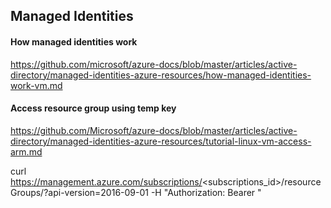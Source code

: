 ## Managed Identities


#### How managed identities work
https://github.com/microsoft/azure-docs/blob/master/articles/active-directory/managed-identities-azure-resources/how-managed-identities-work-vm.md


#### Access resource group using temp key
https://github.com/Microsoft/azure-docs/blob/master/articles/active-directory/managed-identities-azure-resources/tutorial-linux-vm-access-arm.md

curl https://management.azure.com/subscriptions/<subscriptions_id>/resourceGroups/<resourcegroup-name>?api-version=2016-09-01 -H "Authorization: Bearer <token>"
